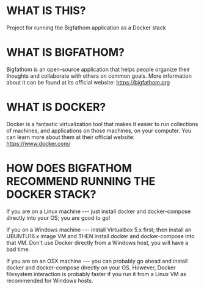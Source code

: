 WHAT IS THIS?
=============
Project for running the Bigfathom application as a Docker stack

WHAT IS BIGFATHOM?
==================
Bigfathom is an open-source application that helps people organize their thoughts
and collaborate with others on common goals.  More information about it 
can be found at its official website: https://bigfathom.org

WHAT IS DOCKER?
===============
Docker is a fantastic virtualization tool that makes it easier to run collections
of machines, and applications on those machines, on your computer.  You can learn
more about them at their official website: https://www.docker.com/

HOW DOES BIGFATHOM RECOMMEND RUNNING THE DOCKER STACK?
======================================================
If you are on a Linux machine --- just install docker and docker-compose
directly into your OS; you are good to go!

If you on a Windows machine --- install Virtualbox 5.x first; then install
an UBUNTU16.x image VM and THEN install docker and docker-compose into that
VM.  Don't use Docker directly from a Windows host, you will have a bad time.

If you are on an OSX machine --- you can probably go ahead and install 
docker and docker-compose directly on your OS.  However, Docker filesystem interaction
is probably faster if you run it from a Linux VM as recommended for Windows hosts. 
